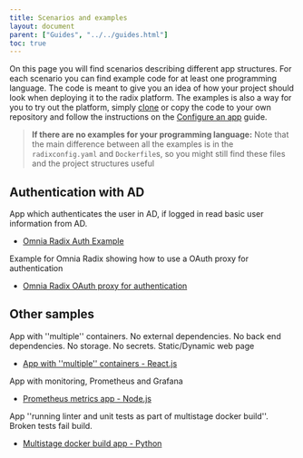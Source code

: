 ```yaml
---
title: Scenarios and examples
layout: document
parent: ["Guides", "../../guides.html"]
toc: true
---
```


On this page you will find scenarios describing different app structures.
For each scenario you can find example code for at least one programming language. The code is meant to give you an idea of how your project should look when deploying it to the radix platform. The examples is also a way for you to try out the platform, simply [clone](https://git-scm.com/docs/git-clone) or copy the code to your own repository and follow the instructions on the [Configure an app](../configure-an-app/) guide.

> **If there are no examples for your programming language:** Note that the main difference between all the examples is in the `radixconfig.yaml` and `Dockerfile`s, so you might still find these files and the project structures useful

## Authentication with AD

App which authenticates the user in AD, if logged in read basic user information from AD.

- [Omnia Radix Auth Example](https://github.com/equinor/radix-example-auth)

Example for Omnia Radix showing how to use a OAuth proxy for authentication
- [ Omnia Radix OAuth proxy for authentication](https://github.com/equinor/radix-example-oauth-proxy)


## Other samples

App with ''multiple'' containers. No external dependencies. No back end dependencies. No storage. No secrets. Static/Dynamic web page  

- [App with ''multiple'' containers - React.js](https://github.com/equinor/radix-example-scenario-2-chat)

App with monitoring, Prometheus and Grafana

- [Prometheus metrics app - Node.js](https://github.com/equinor/radix-example-scenario-5-nodejs)  


App ''running linter and unit tests as part of multistage docker build''. Broken tests fail build.

- [Multistage docker build app - Python](https://github.com/equinor/radix-example-scenario-7-python)


